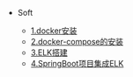 + Soft

  - [1.docker安装](elk/docker安装.md)
  - [2.docker-compose的安装](elk/docker-compose的安装.md)
  - [3.ELK搭建](elk/ELK搭建.md)
  - [4.SpringBoot项目集成ELK](elk/SpringBoot项目集成ELK.md)

